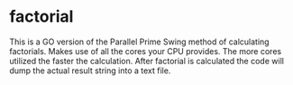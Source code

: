 # factorial

This is a GO version of the Parallel Prime Swing method of calculating factorials.
Makes use of all the cores your CPU provides. The more cores utilized the faster the calculation.
After factorial is calculated the code will dump the actual result string into a text file.
